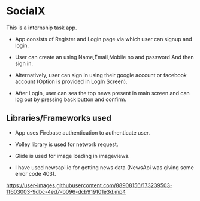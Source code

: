 # SocialX
This is a internship task app.

* App consists of Register and Login page via which user can signup and login.

* User can create an using Name,Email,Mobile no and password And then sign in.

* Alternatively, user can sign in using their google account or facebook account (Option is provided in LogIn Screen).

* After Login, user can sea the top news present in main screen and can log out by pressing back button and confirm.

## Libraries/Frameworks used

* App uses Firebase authentication to authenticate user.

* Volley library is used for network request.

* Glide is used for image loading in imageviews.

* I have used newsapi.io for getting news data (NewsApi was giving some error code 403).

https://user-images.githubusercontent.com/88908156/173239503-1f603003-9dbc-4ed7-b096-dcb919101e3d.mp4
